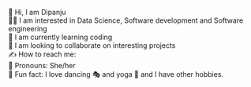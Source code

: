 :pray: Hi, I am Dipanju  
:woman_student: I am interested in Data Science, Software development and Software engineering  
🥇 I am currently learning coding   
🤝 I am looking to collaborate on interesting projects   
✍️ How to reach me: <!-- email: dipanjub@gmail.com -->    
:woman: Pronouns: She/her    
:sparkling_heart: Fun fact: I love dancing :performing_arts: and yoga :lotus_position: and I have other hobbies.
